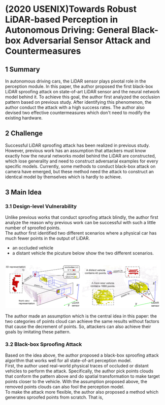 # (2020 USENIX)Towards Robust LiDAR-based Perception in Autonomous Driving: General Black-box Adversarial Sensor Attack and Countermeasures
## 1 Summary
In autonomous driving cars, the LiDAR sensor plays pivotal role in the perception module. In this paper, the author proposed the first black-box LiDAR sproofing attack on state-of-art LiDAR sensor and the neural network model behind it. To achieve this goal, the author first analyzed the occlusion pattern based on previous study. After identifying this phenomenon, the author conduct the attack with a high success rates. The author also devised two effective countermeasures which don't need to modify the existing hardware.

## 2 Challenge
Successful LiDAR sproofing attack has been realized in previous study. However, previous work has an assumption that attackers must know exactly how the neural networks model behind the LiDAR are constructed, which lose generality and need to construct adversarial examples for every specific models. Currently, some methods to conduct black-box attack on camera have emerged, but these method need the attack to construct an identical model by themselves which is hardly to achieve.
## 3 Main Idea
### 3.1 Design-level Vulnerability
Unlike previous works that conduct sproofing attack blindly, the author first analyze the reason why previous work can be successful with such a little number of sproofed points.  
The author first identified two different scenarios where a physical car has much fewer points in the output of LiDAR.
* an occluded vehicle
* a distant vehicle
the picuture below show the two different scenarios.

![two scene](../images/wk5_twoscene.png)

The author made an assumption which is the central idea in this paper: the two categories of points cloud can achieve the same results without factors that cause the decrement of points. So, attackers can also achieve their goals by imitating these pattern.

### 3.2 Black-box Sproofing Attack
Based on the idea above, the author proposed a black-box sproofing attack algorithm that works well for all state-of-art perception model.  
First, the author used real-world physical traces of occluded or distant vehicles to perform the attack. Specifically, the author pick points clouds that conform the pattern above and do spatial transformation to make target points closer to the vehicle. With the assumption proposed above, the removed points clouds can also fool the perception model.  
To make the attack more flexible,  the author also proposed a method which generates sproofed points from scratch. That is, 
